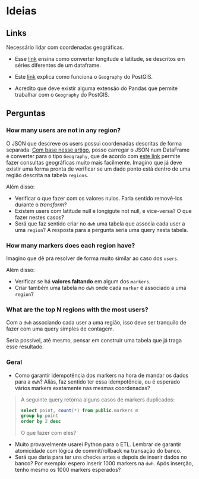# Ideias

## Links

Necessário lidar com coordenadas geográficas.

- Esse [link](https://naysan.ca/2020/09/28/from-pandas-to-postgis-with-psycopg2/) ensina como converter longitude e latitude, se descritos em séries diferentes de um dataframe.

- Este [link](https://blog.crunchydata.com/blog/postgis-and-the-geography-type) explica como funciona o `Geography` do PostGIS.

- Acredito que deve existir alguma extensão do Pandas que permite trabalhar com o `Geography` do PostGIS.

## Perguntas

### How many users are not in any region?

O JSON que descreve os users possui coordenadas descritas de forma separada. [Com base nesse artigo](https://naysan.ca/2020/09/28/from-pandas-to-postgis-with-psycopg2/), posso carregar o JSON num DataFrame e converter para o tipo `Geography`, que de acordo com [este link](https://blog.crunchydata.com/blog/postgis-and-the-geography-type) permite fazer consultas geográficas muito mais facilmente. Imagino que já deve existir uma forma pronta de verificar se um dado ponto está dentro de uma região descrita na tabela `regions`.

Além disso:

- Verificar o que fazer com os valores nulos. Faria sentido removê-los durante o _transform_?
- Existem users com latitude null e longigute not null, e vice-versa? O que fazer nestes casos?
- Será que faz sentido criar no `dwh` uma tabela que associa cada user a uma `region`? A resposta para a pergunta seria uma query nesta tabela.

### How many markers does each region have?

Imagino que dê pra resolver de forma muito similar ao caso dos `users`.

Além disso:

- Verificar se há **valores faltando** em algum dos `markers`.
- Criar também uma tabela no `dwh` onde cada `marker` é associado a uma `region`?

### What are the top N regions with the most users?

Com a `dwh` associando cada user a uma região, isso deve ser tranquilo de fazer com uma query simples de contagem.

Seria possível, até mesmo, pensar em construir uma tabela que já traga esse resultado.


### Geral

- Como garantir idempotência dos markers na hora de mandar os dados para a `dwh`? Aliás, faz sentido ter essa idempotência, ou é esperado vários markers exatamente nas mesmas coordenadas?

> A seguinte query retorna alguns casos de markers duplicados:
> 
> ```sql
> select point, count(*) from public.markers m
> group by point
> order by 2 desc
> ```
> 
> O que fazer com eles?

- Muito provavelmente usarei Python para o ETL. Lembrar de garantir atomicidade com lógica de commit/rollback na transação do banco.
- Será que daria para ter uns checks antes e depois de inserir dados no banco? Por exemplo: espero inserir 1000 markers na `dwh`. Após inserção, tenho mesmo os 1000 markers esperados?
